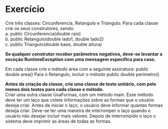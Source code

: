 # Exercício
Crie três classes: Circunferencia, Retangulo e Triangulo. Para cada classe crie os seus construtores, sendo:
<br>
a. public Circunferencia(double raio)
<br>
b. public Retangulo(double lado1, double lado2)
<br>
c. public Triangulo(double base, double altura)

**Se qualquer construtor receber parâmetros negativos, deve-se levantar a exceção RuntimeException com uma mensagem específica para caso.**

Em cada classe crie o método área com a seguinte assinatura:
public double area()
Para o Retangulo, incluir o método public double perimetro()

**Antes da criação da classe, crie uma classe de teste unitário, com pelo menos dois testes para cada classe e método.**
<br>
Criar uma outra classe UsaFormas, com um método main. Esse método deve ter um laço que colete informações sobre as formas que o usuário deseja criar. Antes de iniciar o laço, o usuário deve informar quantas formas deseja criar. Deve-se ter uma maneira de interromper o laço quando o usuário não desejar incluir mais valores. Depois de interrompido o laço o sistema deve imprimir as áreas de todas as formas.
